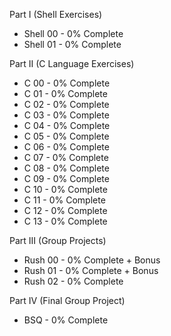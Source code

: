Part I (Shell Exercises)
- Shell 00 - 0% Complete
- Shell 01 - 0% Complete

Part II (C Language Exercises)
- C 00 - 0% Complete 
- C 01 - 0% Complete
- C 02 - 0% Complete
- C 03 - 0% Complete
- C 04 - 0% Complete
- C 05 - 0% Complete
- C 06 - 0% Complete
- C 07 - 0% Complete
- C 08 - 0% Complete
- C 09 - 0% Complete
- C 10 - 0% Complete
- C 11 - 0% Complete
- C 12 - 0% Complete
- C 13 - 0% Complete

Part III (Group Projects)
- Rush 00 - 0% Complete + Bonus
- Rush 01 - 0% Complete + Bonus
- Rush 02 - 0% Complete

Part IV (Final Group Project)
- BSQ - 0% Complete
